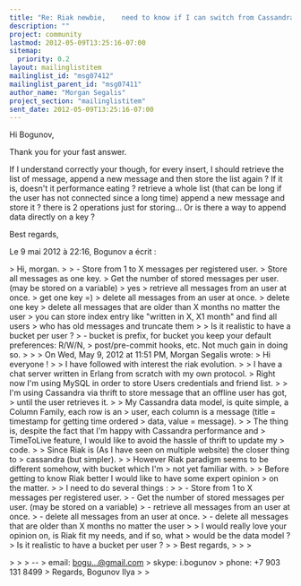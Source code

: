 ```yaml
---
title: "Re: Riak newbie,	need to know if I can switch from Cassandra for a messageQueue For	Erlang"
description: ""
project: community
lastmod: 2012-05-09T13:25:16-07:00
sitemap:
  priority: 0.2
layout: mailinglistitem
mailinglist_id: "msg07412"
mailinglist_parent_id: "msg07411"
author_name: "Morgan Segalis"
project_section: "mailinglistitem"
sent_date: 2012-05-09T13:25:16-07:00
---
```



Hi Bogunov,

Thank you for your fast answer.

If I understand correctly your though, for every insert, I should retrieve the 
list of message, append a new message and then store the list again ?
If it is, doesn't it performance eating ? retrieve a whole list (that can be 
long if the user has not connected since a long time) append a new message and 
store it ? there is 2 operations just for storing… Or is there a way to append 
data directly on a key ?

Best regards,

Le 9 mai 2012 à 22:16, Bogunov a écrit :

&gt; Hi, morgan.
&gt; 
&gt; - Store from 1 to X messages per registered user.
&gt; Store all messages as one key.
&gt; Get the number of stored messages per user. (may be stored on a variable)
&gt; yes 
&gt; retrieve all messages from an user at once.
&gt; get one key =) 
&gt; delete all messages from an user at once. 
&gt; delete one key
&gt; delete all messages that are older than X months no matter the user 
&gt; you can store index entry like "written in X, X1 month" and find all users 
&gt; who has old messages and truncate them 
&gt; 
&gt; Is it realistic to have a bucket per user ? 
&gt; - bucket is prefix, for bucket you keep your default preferences: R/W/N, 
&gt; post/pre-commit hooks, etc. Not much gain in doing so.
&gt; 
&gt; 
&gt; On Wed, May 9, 2012 at 11:51 PM, Morgan Segalis  wrote:
&gt; Hi everyone !
&gt; 
&gt; I have followed with interest the riak evolution.
&gt; 
&gt; I have a chat server written in Erlang from scratch with my own protocol.
&gt; Right now I'm using MySQL in order to store Users credentials and friend list.
&gt; 
&gt; I'm using Cassandra via thrift to store message that an offline user has got, 
&gt; until the user retrieves it.
&gt; 
&gt; My Cassandra data model, is quite simple, a Column Family, each row is an 
&gt; user, each column is a message (title = timestamp for getting time ordered 
&gt; data, value = message).
&gt; 
&gt; The thing is, despite the fact that I'm happy with Cassandra performance and 
&gt; TimeToLive feature, I would like to avoid the hassle of thrift to update my 
&gt; code.
&gt; 
&gt; Since Riak is (As I have seen on multiple website) the closer thing to 
&gt; cassandra (but simpler).
&gt; 
&gt; However Riak paradigm seems to be different somehow, with bucket which I'm 
&gt; not yet familiar with.
&gt; 
&gt; Before getting to know Riak better I would like to have some expert opinion 
&gt; on the matter.
&gt; 
&gt; I need to do several things :
&gt; 
&gt; - Store from 1 to X messages per registered user.
&gt; - Get the number of stored messages per user. (may be stored on a variable)
&gt; - retrieve all messages from an user at once.
&gt; - delete all messages from an user at once.
&gt; - delete all messages that are older than X months no matter the user
&gt; 
&gt; I would really love your opinion on, is Riak fit my needs, and if so, what 
&gt; would be the data model ?
&gt; Is it realistic to have a bucket per user ?
&gt; 
&gt; Best regards,
&gt; 
&gt; 
&gt; 
 
&gt; 
&gt; 
&gt; -- 
&gt; email: bogu...@gmail.com
&gt; skype: i.bogunov
&gt; phone: +7 903 131 8499
&gt; Regards, Bogunov Ilya
&gt; 
&gt; 

